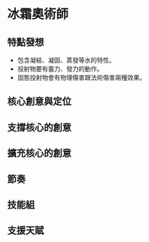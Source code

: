 # 冰霜奧術師

## 特點發想
- 包含凝結、凝固、蒸發等水的特性。
- 投射物要有蓄力、發力的動作。
- 固態投射物會有物理傷害跟法術傷害兩種效果。

## 核心創意與定位

## 支撐核心的創意

## 擴充核心的創意

## 節奏

## 技能組

## 支援天賦
